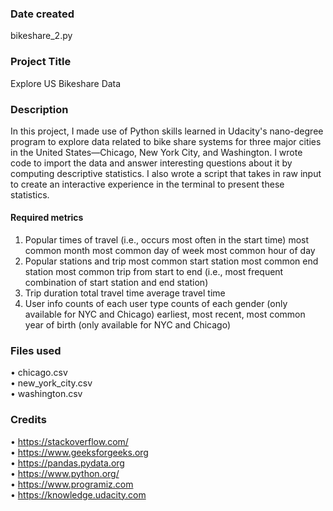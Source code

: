 ### Date created
bikeshare_2.py

### Project Title
Explore US Bikeshare Data

### Description
In this project, I made use of Python skills learned in Udacity's nano-degree program to explore data related to bike share systems for three major cities in the United States—Chicago, New York City, and Washington. I wrote code to import the data and answer interesting questions about it by computing descriptive statistics. I also wrote a script that takes in raw input to create an interactive experience in the terminal to present these statistics.

#### Required metrics

1.	Popular times of travel (i.e., occurs most often in the start time)
most common month most common day of week most common hour of day
2.	Popular stations and trip
most common start station most common end station most common trip from start to end (i.e., most frequent combination of start station and end station)
3.	Trip duration
total travel time average travel time
4.	User info
counts of each user type counts of each gender (only available for NYC and Chicago) earliest, most recent, most common year of birth (only available for NYC and Chicago)


### Files used
•	chicago.csv  
•	new_york_city.csv  
•	washington.csv

### Credits
•	https://stackoverflow.com/  
•	https://www.geeksforgeeks.org  
•	https://pandas.pydata.org  
•	https://www.python.org/  
•	https://www.programiz.com  
•	https://knowledge.udacity.com  
